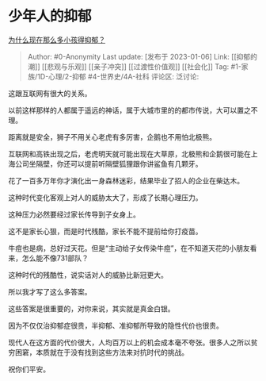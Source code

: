 # 少年人的抑郁
[为什么现在那么多小孩得抑郁？](https://www.zhihu.com/question/486206053/answer/2831797261)

> Author: #0-Anonymity
> Last update: [发布于 2023-01-06]
> Link: [[抑郁的潮]] [[悲观与乐观]] [[亲子冲突]] [[过渡性价值观]] [[社会化]]
> Tag: #1-家族/1D-心理/2-抑郁 #4-世界史/4A-社科
> 评论区:
> 泛讨论:

这跟互联网有很大的关系。

以前这样那样的人都属于遥远的神话，属于大城市里的的都市传说，大可以置之不理。

距离就是安全，狮子不用关心老虎有多厉害，企鹅也不用怕北极熊。

互联网和高铁出现之后，老虎明天就可能出现在大草原，北极熊和企鹅很可能在上海公司坐隔壁，你还可以提前听隔壁狐狸跟你讲鲨鱼有几颗牙。

花了一百多万年你才演化出一身森林迷彩，结果毕业了招人的企业在柴达木。

这种时代变化客观上对人的威胁太大了，形成了长期心理压力。

这种压力必然要经过家长传导到子女身上。

这不是家长心狠，而是时代残酷，家长不能不提前给你打疫苗。

牛痘也是病，总好过天花。但是“主动给子女传染牛痘”，在不知道天花的小朋友看来，怎么能不像731部队？

这种时代的残酷性，说实话对人的威胁比新冠更大。

所以我才写了这么多答案。

这些答案是很重要的，对你来说，其实就是真金白银。

因为不仅仅治抑郁症很贵，半抑郁、准抑郁所导致的隐性代价也很贵。

现代人在这方面的代价很大，人均百万以上的机会成本毫不夸张。很多人之所以贫穷困窘，本质就在于没有找到这些方法来对抗时代的挑战。

祝你们平安。

